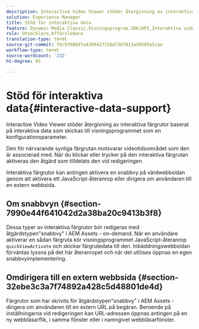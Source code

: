 ```yaml
---
description: Interactive Video Viewer stöder återgivning av interaktiva färgrutor baserat på interaktiva data som skickas till visningsprogrammet som en konfigurationsparameter.
solution: Experience Manager
title: Stöd för interaktiva data
feature: Dynamic Media Classic,Visningsprogram,SDK/API,Interaktiva videoklipp
role: Utvecklare,Affärsledare
translation-type: tm+mt
source-git-commit: f6c97606d7a4209427316d7367013ad9585a5cae
workflow-type: tm+mt
source-wordcount: '232'
ht-degree: 0%

---
```



# Stöd för interaktiva data{#interactive-data-support}

Interactive Video Viewer stöder återgivning av interaktiva färgrutor baserat på interaktiva data som skickas till visningsprogrammet som en konfigurationsparameter.

Den för närvarande synliga färgrutan motsvarar videotidsområdet som den är associerad med. När du klickar eller trycker på den interaktiva färgrutan aktiveras den åtgärd som tilldelats den vid redigeringen.

Interaktiva färgrutor kan antingen aktivera en snabbvy på värdwebbsidan genom att aktivera ett JavaScript-återanrop eller dirigera om användaren till en extern webbsida.

## Om snabbvyn {#section-7990e44f641042d2a38ba20c9413b3f8}

Dessa typer av interaktiva färgrutor bör redigeras med åtgärdstypen&quot;snabbvy&quot; i AEM Assets - on-demand. När en användare aktiverar en sådan färgruta kör visningsprogrammet JavaScript-återanrop `quickViewActivate` och skickar färgrutedata till den. Inbäddningswebbsidan förväntas lyssna på det här återanropet och när det utlöses öppnas en egen snabbvyimplementering.

## Omdirigera till en extern webbsida {#section-32ebe3c3a7f74892a428c5d48801de4d}

Färgrutor som har skrivits för åtgärdstypen&quot;snabbvy&quot; i AEM Assets - dirigera om användaren till en extern URL på begäran. Beroende på inställningarna vid redigeringen kan URL-adressen öppnas antingen på en ny webbläsarflik, i samma fönster eller i namngivet webbläsarfönster.
